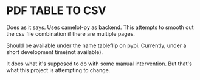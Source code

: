 # PDF TABLE TO CSV
Does as it says.
Uses camelot-py as backend.
This attempts to smooth out the csv file combination if there are multiple pages.

Should be available under the name tableflip on pypi.
Currently, under a short development time(not available).


It does what it's supposed to do with some manual intervention. But that's what this project is attempting to change. 
